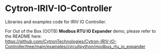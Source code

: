 # Cytron-IRIV-IO-Controller
Libraries and examples code for IRIV IO Controller.

For Out of the Box (OOTB) **Modbus RTU IO Expander** demo, please refer to the README here:<br>
https://github.com/CytronTechnologies/Cytron-IRIV-IO-Controller/tree/main/examples/circuitpython/modbus_rtu_io_expander
